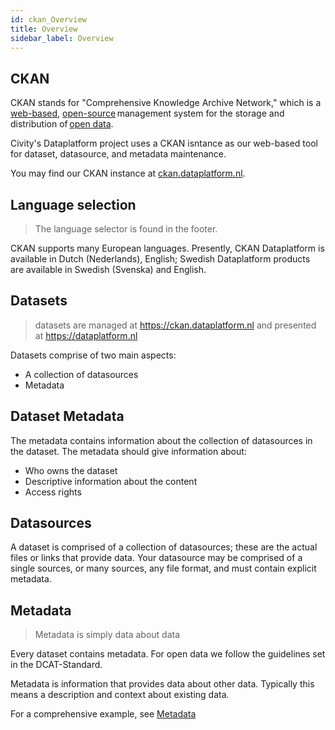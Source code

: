 ```yaml
---
id: ckan_Overview
title: Overview
sidebar_label: Overview
---
```



## CKAN 

CKAN stands for "Comprehensive Knowledge Archive Network," which is a <a href="https://en.wikipedia.org/wiki/Web_application" target="_blank">web-based</a>, <a href="https://en.wikipedia.org/wiki/Open-source_software" target="_blank">open-source</a> management system for the storage and distribution of <a href="https://en.wikipedia.org/wiki/Open_data" target="_blank">open data</a>. 

Civity's Dataplatform project uses a CKAN isntance as our web-based tool for dataset, datasource, and metadata maintenance.  

You may find our CKAN instance at <a href="https://ckan.dataplatform.nl/" target="_blank">ckan.dataplatform.nl</a>.

## Language selection 
>The language selector is found in the footer. 

CKAN supports many European languages. Presently, CKAN Dataplatform is available in Dutch (Nederlands), English; Swedish Dataplatform products are available in Swedish (Svenska) and English. 
 
## Datasets  
> datasets are managed at <a href="https://ckan.dataplatform.nl/" target="_blank">https://ckan.dataplatform.nl</a> and presented at <a href="https://dataplatform.nl" target="_blank">https://dataplatform.nl</a>

Datasets comprise of two main aspects: 
* A collection of datasources 
* Metadata 


## Dataset Metadata 
The metadata contains information about the collection of datasources in the dataset. The metadata should give information about: 
* Who owns the dataset 
* Descriptive information about the content 
* Access rights 

## Datasources 
A dataset is comprised of a collection of datasources; these are the actual files or links that provide data. Your datasource may be comprised of a single sources, or many sources, any file format, and must contain explicit metadata. 

## Metadata 
> Metadata is simply data about data 

Every dataset contains metadata. For open data we follow the guidelines set in the DCAT-Standard. 

Metadata is information that provides data about other data. Typically this means a description and context about existing data. 

For a comprehensive example, see [Metadata](metadata_Metadata#metadata-example)